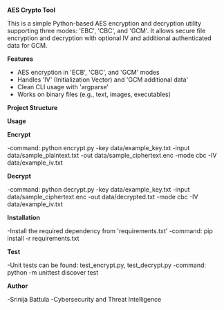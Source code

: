 **AES Crypto Tool**

This is a simple Python-based AES encryption and decryption utility supporting three modes: 'EBC', 'CBC', and 'GCM'. It allows secure file encryption and decryption with optional IV and additional authenticated data for GCM.

**Features**

- AES encryption in 'ECB', 'CBC', and 'GCM' modes
- Handles 'IV' (Initialization Vector) and 'GCM additional data'
- Clean CLI usage with 'argparse'
- Works on binary files (e.g., text, images, executables)

**Project Structure**

**Usage**

**Encrypt**

-command: python encrypt.py -key data/example_key.txt -input data/sample_plaintext.txt -out data/sample_ciphertext.enc -mode cbc -IV data/example_iv.txt

**Decrypt**

-command: python decrypt.py -key data/example_key.txt -input data/sample_ciphertext.enc -out data/decrypted.txt -mode cbc -IV data/example_iv.txt

**Installation**

-Install the required dependency from 'requirements.txt'
-command: pip install -r requirements.txt

**Test**

-Unit tests can be found: test_encrypt.py, test_decrypt.py
-command: python -m unittest discover test

**Author**

-Srinija Battula
-Cybersecurity and Threat Intelligence


